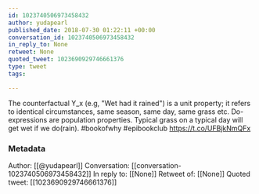 ```yaml
---
id: 1023740506973458432
author: yudapearl
published_date: 2018-07-30 01:22:11 +00:00
conversation_id: 1023740506973458432
in_reply_to: None
retweet: None
quoted_tweet: 1023690929746661376
type: tweet
tags:

---
```


The counterfactual Y_x (e.g, "Wet had it rained") is a unit property; it refers to identical circumstances, same season, same day, same grass etc. Do-expressions are population properties. Typical grass on a typical day will get wet if we do(rain).
#bookofwhy #epibookclub https://t.co/UFBjkNmQFx

### Metadata

Author: [[@yudapearl]]
Conversation: [[conversation-1023740506973458432]]
In reply to: [[None]]
Retweet of: [[None]]
Quoted tweet: [[1023690929746661376]]
